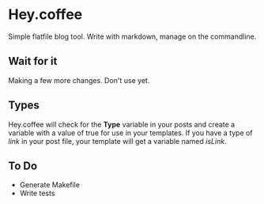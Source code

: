# Hey.coffee

Simple flatfile blog tool. Write with markdown, manage on the commandline.

## Wait for it

Making a few more changes. Don't use yet.

## Types

Hey.coffee will check for the **Type** variable in your posts and create a variable with a value of true for use in your templates. If you have a type of *link* in your post file, your template will get a variable named *isLink*.

## To Do

- Generate Makefile
- Write tests

